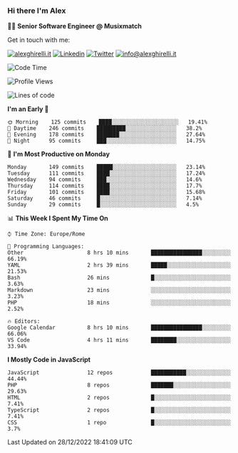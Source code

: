 ### Hi there I'm Alex

👨‍💻 __Senior Software Engineer @ Musixmatch__

Get in touch with me:

[![alexghirelli.it](https://img.shields.io/static/v1?label=alexghirelli.it&message=%20&color=red&logo=&style=flat-square&logoColor=white)](https://www.alexghirelli.it/)
[![Linkedin](https://img.shields.io/static/v1?label=Linkedin&message=%20&color=blue&logo=Linkedin&style=flat-square&logoColor=white)](https://linkedin.com/in/alexghirelli)
[![Twitter](https://img.shields.io/static/v1?label=Twitter&message=%20&color=blue&logo=Twitter&style=flat-square&logoColor=white)](https://twitter.com/alexGhirelli)
[![info@alexghirelli.it](https://img.shields.io/static/v1?label=info@alexghirelli.it&message=%20&color=red&logo=gmail&style=flat-square&logoColor=white)](mailto:info@alexghirelli.it)

<!--START_SECTION:waka-->
![Code Time](http://img.shields.io/badge/Code%20Time-7%2C226%20hrs%2030%20mins-blue)

![Profile Views](http://img.shields.io/badge/Profile%20Views-0-blue)

![Lines of code](https://img.shields.io/badge/From%20Hello%20World%20I%27ve%20Written-813%20Thousand%20lines%20of%20code-blue)

**I'm an Early 🐤** 

```text
🌞 Morning    125 commits    ████░░░░░░░░░░░░░░░░░░░░░   19.41% 
🌆 Daytime    246 commits    █████████░░░░░░░░░░░░░░░░   38.2% 
🌃 Evening    178 commits    ███████░░░░░░░░░░░░░░░░░░   27.64% 
🌙 Night      95 commits     ███░░░░░░░░░░░░░░░░░░░░░░   14.75%

```
📅 **I'm Most Productive on Monday** 

```text
Monday       149 commits    █████░░░░░░░░░░░░░░░░░░░░   23.14% 
Tuesday      111 commits    ████░░░░░░░░░░░░░░░░░░░░░   17.24% 
Wednesday    94 commits     ███░░░░░░░░░░░░░░░░░░░░░░   14.6% 
Thursday     114 commits    ████░░░░░░░░░░░░░░░░░░░░░   17.7% 
Friday       101 commits    ████░░░░░░░░░░░░░░░░░░░░░   15.68% 
Saturday     46 commits     █░░░░░░░░░░░░░░░░░░░░░░░░   7.14% 
Sunday       29 commits     █░░░░░░░░░░░░░░░░░░░░░░░░   4.5%

```


📊 **This Week I Spent My Time On** 

```text
⌚︎ Time Zone: Europe/Rome

💬 Programming Languages: 
Other                    8 hrs 10 mins       ████████████████░░░░░░░░░   66.19% 
YAML                     2 hrs 39 mins       █████░░░░░░░░░░░░░░░░░░░░   21.53% 
Bash                     26 mins             █░░░░░░░░░░░░░░░░░░░░░░░░   3.63% 
Markdown                 23 mins             ░░░░░░░░░░░░░░░░░░░░░░░░░   3.23% 
PHP                      18 mins             ░░░░░░░░░░░░░░░░░░░░░░░░░   2.52%

🔥 Editors: 
Google Calendar          8 hrs 10 mins       ████████████████░░░░░░░░░   66.06% 
VS Code                  4 hrs 11 mins       ████████░░░░░░░░░░░░░░░░░   33.94%

```

**I Mostly Code in JavaScript** 

```text
JavaScript               12 repos            ███████████░░░░░░░░░░░░░░   44.44% 
PHP                      8 repos             ███████░░░░░░░░░░░░░░░░░░   29.63% 
HTML                     2 repos             █░░░░░░░░░░░░░░░░░░░░░░░░   7.41% 
TypeScript               2 repos             █░░░░░░░░░░░░░░░░░░░░░░░░   7.41% 
CSS                      1 repo              █░░░░░░░░░░░░░░░░░░░░░░░░   3.7%

```



 Last Updated on 28/12/2022 18:41:09 UTC
<!--END_SECTION:waka-->

